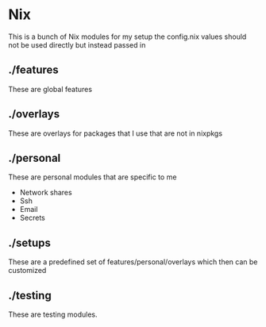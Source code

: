 # Nix
This is a bunch of Nix modules for my setup
the config.nix values should not be used directly but instead passed in

## ./features
These are global features

## ./overlays
These are overlays for packages that I use that are not in nixpkgs

## ./personal
These are personal modules that are specific to me
- Network shares
- Ssh
- Email
- Secrets

## ./setups
These are a predefined set of features/personal/overlays which then can be customized

## ./testing
These are testing modules.